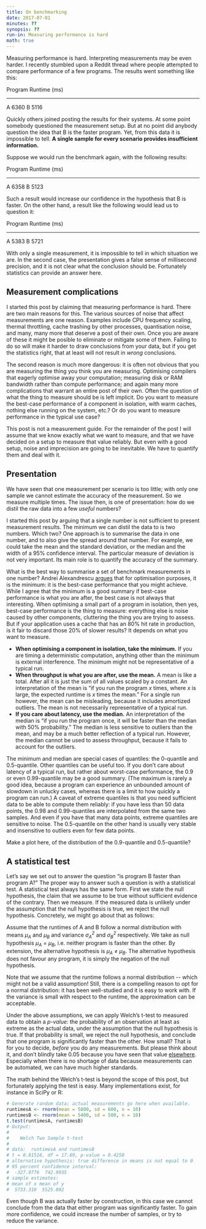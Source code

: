 ```yaml
---
title: On benchmarking
date: 2017-07-01
minutes: ??
synopsis: ??
run-in: Measuring performance is hard
math: true
---
```


Measuring performance is hard.
Interpreting measurements may be even harder.
I recently stumbled upon a Reddit thread
where people attempted to compare performance of a few programs.
The results went something like this:

Program  Runtime (ms)
-------  ------------
A        6360
B        5116

Quickly others joined posting the results for their systems.
At some point somebody questioned the measurement setup.
But at no point did anybody question the idea
that B is the faster program.
Yet, from this data it is impossible to tell.
**A single sample for every scenario provides insufficient information.**

Suppose we would run the benchmark again, with the following results:

Program  Runtime (ms)
-------  ------------
A        6358
B        5123

Such a result would increase our confidence in the hypothesis that B is faster.
On the other hand, a result like the following would lead us to question it:

Program  Runtime (ms)
-------  ------------
A        5383
B        5721

With only a single measurement,
it is impossible to tell in which situation we are.
In the second case,
the presentation gives a false sense of millisecond precision,
and it is not clear what the conclusion should be.
Fortunately statistics can provide an answer here.

Measurement complications
-------------------------

I started this post by claiming that measuring performance is hard.
There are two main reasons for this.
The various sources of noise that affect measurements are one reason.
Examples include CPU frequency scaling,
thermal throttling,
cache trashing by other processes,
quantisation noise,
and many, many more that deserve a post of their own.
Once you are aware of these
it might be posible to eliminate or mitigate some of them.
Failing to do so will make it harder to draw conclusions from your data,
but if you get the statistics right,
that at least will not result in *wrong* conclusions.

The second reason is much more dangerous:
it is often not obvious that you are measuring the thing you think you are measuring.
Optimising compilers that eagerly optimise away your computation;
measuring disk or RAM bandwidth rather than compute performance;
and again many more complications that warrant an entire post of their own.
Often the question of what the thing to measure should be is left implicit.
Do you want to measure the best-case performance of a component in isolation,
with warm caches, nothing else running on the system, etc.?
Or do you want to measure performance in the typical use case?

This post is not a measurement guide.
For the remainder of the post I will assume
that we know exactly what we want to measure,
and that we have decided on a setup to measure that value reliably.
But even with a good setup, noise and imprecision are going to be inevitable.
We have to quantify them and deal with it.

Presentation
------------

We have seen that one measurement per scenario is too little;
with only one sample we cannot estimate the accuracy of the measurement.
So we measure multiple times.
The issue then, is one of presentation:
how do we distil the raw data into a few *useful* numbers?

I started this post by arguing that a single number
is not sufficient to present measurement results.
The minimum we can distil the data to is two numbers.
Which two?
One approach is to summarise the data in one number,
and to also give the spread around that number.
For example, we could take the mean and the standard deviation,
or the median and the width of a 95% confidence interval.
The particular measure of deviation is not very important.
Its main role is to quantify the accuracy of the summary.

What is the best way to summarise a set of benchmark measurements in one number?
Andrei Alexandrescu [argues][minimum] that for optimisation purposes,
it is the minimum:
it is the best-case performance that you might achieve.
While I agree that the minimum is a good summary
if best-case performance is what you are after,
the best case is not always that interesting.
When optimising a small part of a program in isolation,
then yes, best-case performance is the thing to measure:
everything else is noise caused by other components,
cluttering the thing you are trying to assess.
But if your application uses a cache that has an 80% hit rate in production,
is it fair to discard those 20% of slower results?
It depends on what you want to measure.

* **When optimising a component in isolation,
  take the minimum.**
  If you are timing a deterministic computation,
  anything other than the minimum is external interference.
  The minimum might not be representative of a typical run.
* **When throughput is what you are after,
  use the mean.**
  A mean is like a total.
  After all it is just the sum of all values scaled by a constant.
  An interpretation of the mean is
  “if you run the program <var>x</var> times,
  where <var>x</var> is large,
  the expected runtime is <var>x</var> times the mean.”
  For a single run however, the mean can be misleading,
  because it includes amortized outliers.
  The mean is not necessarily representative of a typical run.
* **If you care about latency, use the median.**
  An interpretation of the median is
  “if you run the program once,
  it will be faster than the median with 50% probability.”
  The median is less sensitive to outliers than the mean,
  and may be a much better reflection of a typical run.
  However, the median cannot be used to assess throughput,
  because it fails to account for the outliers.

The minimum and median are special cases of quantiles:
the 0-quantile and 0.5-quantile.
Other quantiles can be useful too.
If you don’t care about latency of a typical run,
but rather about worst-case performance,
the 0.9 or even 0.99-quantile may be a good summary.
(The maximum is rarely a good idea,
because a program can experience
an unbounded amount of slowdown in unlucky cases,
whereas there is a limit to how quickly a program can run.)
A caveat of extreme quantiles is that you need sufficient data
to be able to compute them reliably:
if you have less than 50 data points,
the 0.98 and 0.99-quantiles are interpolated from the same two samples.
And even if you have that many data points,
extreme quantiles are sensitive to noise.
The 0.5-quantile on the other hand
is usually very stable and insensitive to outliers
even for few data points.

Make a plot here, of the distribution of the 0.9-quantile and 0.5-quantile?

A statistical test
------------------

Let’s say we set out to answer the question
“is program B faster than program A?”
The proper way to answer such a question is with a statistical test.
A statistical test always has the same form.
First we state the null hypothesis,
the claim that we assume to be true without sufficient evidence of the contrary.
Then we measure.
If the measured data is unlikely
under the assumption that the null hypothesis is true,
we reject the null hypothesis.
Concretely, we might go about that as follows:

Assume that the runtimes of A and B follow a normal distribution with
means <var>μ<sub>A</sub></var> and <var>μ<sub>B</sub></var>
and variance <var>σ<sub>A</sub><sup>2</sup></var>
and <var>σ<sub>B</sub><sup>2</sup></var> respectively.
We take as null hypothesis <var>μ<sub>A</sub></var> = <var>μ<sub>B</sub></var>,
i.e. neither program is faster than the other.
By extension, the alternative hypothesis is
<var>μ<sub>A</sub></var> ≠ <var>μ<sub>B</sub></var>.
The alternative hypothesis does not favour any program,
it is simply the negation of the null hypothesis.

Note that we assume that the runtime follows a normal distribution --
which might not be a valid assumption!
Still, there is a compelling reason to opt for a normal distribution:
it has been well-studied and it is easy to work with.
If the variance is small with respect to the runtime,
the approximation can be acceptable.

Under the above assumptions,
we can apply Welch’s t-test to measured data to obtain a _p-value_:
the probability of an observation at least as extreme as the actual data,
under the assumption that the null hypothesis is true.
If that probability is small, we reject the null hypothesis,
and conclude that one program is significantly faster than the other.
How small? That is for you to decide, _before_ you do any measurements.
But please think about it,
and don’t blindly take 0.05 because you have seen that value [elsewhere][nova].
Especially when there is no shortage of data
because measurements can be automated,
we can have much higher standards.

The math behind the Welch’s t-test is beyond the scope of this post,
but fortunately applying the test is easy.
Many implementations exist, for instance in SciPy or R:

```r
# Generate random data; actual measurements go here when available.
runtimesA <- rnorm(mean = 5800, sd = 600, n = 10)
runtimesB <- rnorm(mean = 5400, sd = 500, n = 10)
t.test(runtimesA, runtimesB)
# Output:
#
#    Welch Two Sample t-test
#
# data:  runtimesA and runtimesB
# t = 0.81516, df = 17.69, p-value = 0.4258
# alternative hypothesis: true difference in means is not equal to 0
# 95 percent confidence interval:
#  -327.9776  742.9935
# sample estimates:
# mean of x mean of y
#  5733.310  5525.802
```

Even though B was actually faster by construction,
in this case we cannot conclude from the data
that either program was significantly faster.
To gain more confidence,
we could increase the number of samples,
or try to reduce the variance.

[nova]:    https://www.xkcd.com/1132/
[minimum]: https://youtu.be/vrfYLlR8X8k?t=15m15s
